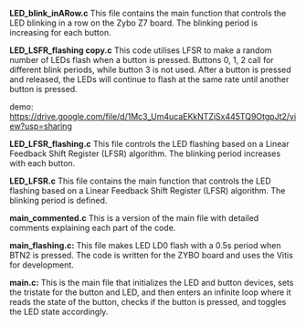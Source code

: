 **LED_blink_inARow.c** 
This file contains the main function that controls the LED blinking in a row on the Zybo Z7 board. The blinking period is increasing for each button. 

**LED_LSFR_flashing copy.c** 
This code utilises LFSR to make a random number of LEDs flash when a button is pressed.
Buttons 0, 1, 2 call for different blink periods, while button 3 is not used.
After a button is pressed and released, the LEDs will continue to flash at the same rate until another button is pressed.

demo: https://drive.google.com/file/d/1Mc3_Um4ucaEKkNTZjSx445TQ9OtgpJt2/view?usp=sharing

**LED_LFSR_flashing.c** 
This file controls the LED flashing based on a Linear Feedback Shift Register (LFSR) algorithm. The blinking period increases with each button.

**LED_LFSR.c**
This file contains the main function that controls the LED flashing based on a Linear Feedback Shift Register (LFSR) algorithm. The blinking period is defined.

**main_commented.c**
This is a version of the main file with detailed comments explaining each part of the code.

**main_flashing.c:**
This file makes LED LD0 flash with a 0.5s period when BTN2 is pressed. The code is written for the ZYBO board and uses the Vitis for development.

**main.c:**
This is the main file that initializes the LED and button devices, sets the tristate for the button and LED, and then enters an infinite loop where it reads the state of the button, checks if the button is pressed, and toggles the LED state accordingly.

